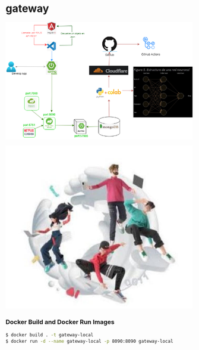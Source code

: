 # gateway

![Alt text](https://github.com/HACKATHON-DATA-ANALYTICS-2024-NTTDATA/eurekaserver/blob/master/src/main/resources/fotocreador/Arquitectura%20redneuronal.drawio.png)

[![Watch the video](https://github.com/51NG-L-R1D-D/eurekaserver/blob/master/src/main/resources/fotocreador/foto.jpeg)](https://www.youtube.com/watch?v=-jgGxUVY4DE)



### Docker Build and Docker Run Images
```bash
$ docker build . -t gateway-local
$ docker run -d --name gateway-local -p 8090:8090 gateway-local
```

